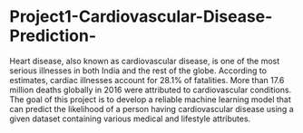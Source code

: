 # Project1-Cardiovascular-Disease-Prediction-

 Heart disease, also known as cardiovascular disease, is one of the most serious illnesses in both India and the rest of the globe. According to estimates, cardiac illnesses account for 28.1% of fatalities. More than 17.6 million deaths globally in 2016 were attributed to cardiovascular conditions. The goal of this project is to develop a reliable machine learning model that can predict the likelihood of a person having cardiovascular disease using a given dataset containing various medical and lifestyle attributes.
